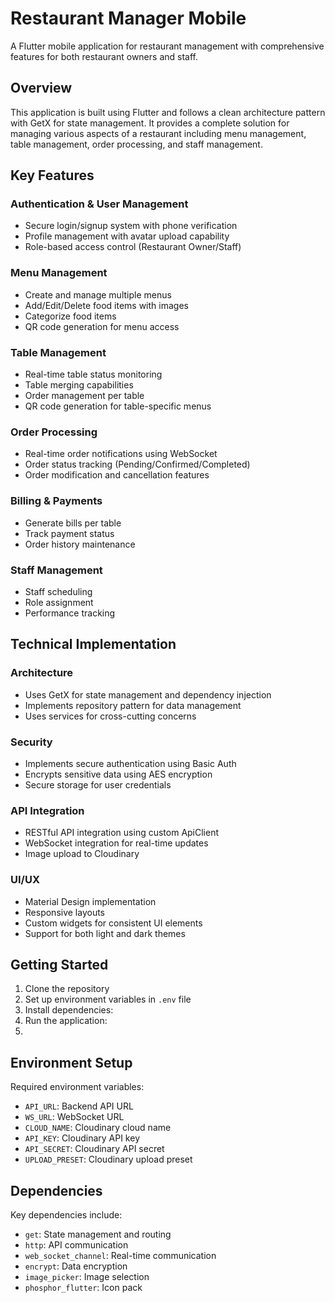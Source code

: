 # Restaurant Manager Mobile

A Flutter mobile application for restaurant management with comprehensive features for both restaurant owners and staff.

## Overview

This application is built using Flutter and follows a clean architecture pattern with GetX for state management. It provides a complete solution for managing various aspects of a restaurant including menu management, table management, order processing, and staff management.

## Key Features

### Authentication & User Management
- Secure login/signup system with phone verification
- Profile management with avatar upload capability
- Role-based access control (Restaurant Owner/Staff)

### Menu Management
- Create and manage multiple menus
- Add/Edit/Delete food items with images
- Categorize food items
- QR code generation for menu access

### Table Management
- Real-time table status monitoring
- Table merging capabilities
- Order management per table
- QR code generation for table-specific menus

### Order Processing
- Real-time order notifications using WebSocket
- Order status tracking (Pending/Confirmed/Completed)
- Order modification and cancellation features

### Billing & Payments
- Generate bills per table
- Track payment status
- Order history maintenance

### Staff Management
- Staff scheduling
- Role assignment
- Performance tracking

## Technical Implementation

### Architecture
- Uses GetX for state management and dependency injection
- Implements repository pattern for data management
- Uses services for cross-cutting concerns

### Security
- Implements secure authentication using Basic Auth
- Encrypts sensitive data using AES encryption
- Secure storage for user credentials

### API Integration
- RESTful API integration using custom ApiClient
- WebSocket integration for real-time updates
- Image upload to Cloudinary

### UI/UX
- Material Design implementation
- Responsive layouts
- Custom widgets for consistent UI elements
- Support for both light and dark themes

## Getting Started

1. Clone the repository
2. Set up environment variables in `.env` file
3. Install dependencies: 
4. Run the application:
5. 

## Environment Setup

Required environment variables:
- `API_URL`: Backend API URL
- `WS_URL`: WebSocket URL
- `CLOUD_NAME`: Cloudinary cloud name
- `API_KEY`: Cloudinary API key
- `API_SECRET`: Cloudinary API secret
- `UPLOAD_PRESET`: Cloudinary upload preset

## Dependencies

Key dependencies include:
- `get`: State management and routing
- `http`: API communication
- `web_socket_channel`: Real-time communication
- `encrypt`: Data encryption
- `image_picker`: Image selection
- `phosphor_flutter`: Icon pack 
